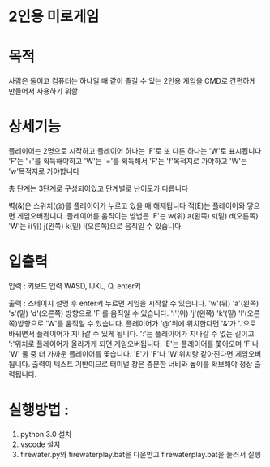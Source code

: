 # 2인용 미로게임

# 목적
사람은 둘이고 컴퓨터는 하나일 때 같이 즐길 수 있는 2인용 게임을 CMD로 간편하게 만들어서 사용하기 위함

# 상세기능
플레이어는 2명으로 시작하고 플레이어 하나는 'F'로 또 다른 하나는 'W'로 표시됩니다 
'F'는 '+'를 획득해야하고 'W'는 '='를 획득해서 
'F'는 'f'목적지로 가야하고 'W'는 'w'목적지로 가야합니다 

총 단계는 3단계로 구성되어있고 단계별로 난이도가 다릅니다

벽(&)은 스위치(@)를 플레이어가 누르고 있을 때 해제됩니다
적(E)는 플레이어와 닿으면 게임오버됩니다.
플레이어를 움직이는 방법은 'F'는 w(위) a(왼쪽) s(밑) d(오른쪽) 'W'는 i(위) j(왼쪽) k(밑) l(오른쪽)으로 움직일 수 있습니다. 

# 입출력
입력 : 
키보드 입력 WASD, IJKL, Q, enter키

출력 : 
스테이지 설명 후 enter키 누르면 게임을 시작할 수 있습니다.
'w'(위) 'a'(왼쪽) 's'(밑) 'd'(오른쪽) 방향으로 'F'를 움직일 수 있습니다.
'i'(위) 'j'(왼쪽) 'k'(밑) 'l'(오른쪽)방향으로 'W'를 움직일 수 있습니다.
플레이어가 '@'위에 위치한다면 '&'가 '.'으로 바뀌면서 플레이어가 지나갈 수 있게 됩니다.
':'는 플레이어가 지나갈 수 없는 길이고 ':'위치로 플레이어가 올라가게 되면 게임오버됩니다.
'E'는 플레이어를 쫓아오며 'F'나 'W' 둘 중 더 가까운 플레이어를 쫓습니다. 'E'가 'F'나 'W'위치랑 같아진다면 게임오버됩니다.
출력이 텍스트 기반이므로 터미널 창은 충분한 너비와 높이를 확보해야 정상 출력됩니다.

# 실행방법 :
1. python 3.0 설치
2. vscode 설치
3. firewater.py와 firewaterplay.bat을 다운받고 firewaterplay.bat을 눌러서 실행
